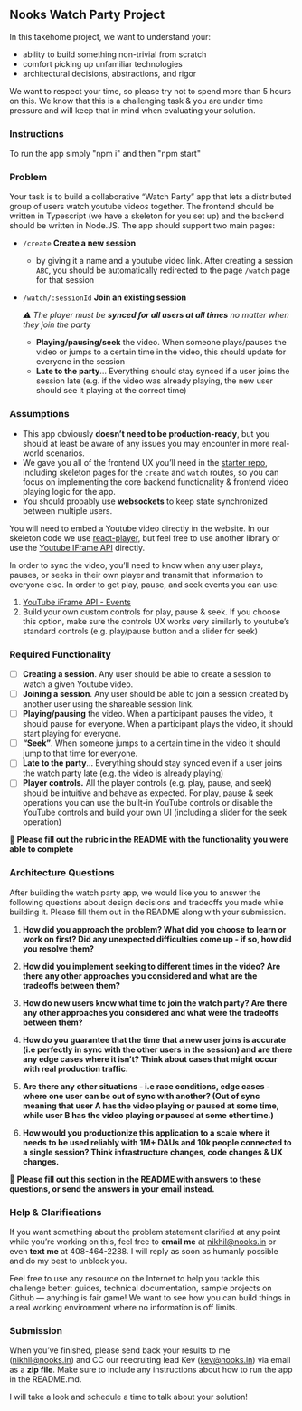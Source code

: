 ## Nooks Watch Party Project

In this takehome project, we want to understand your:
- ability to build something non-trivial from scratch
- comfort picking up unfamiliar technologies
- architectural decisions, abstractions, and rigor

We want to respect your time, so please try not to spend more than 5 hours on this. We know that this is a challenging task & you are under time pressure and will keep that in mind when evaluating your solution.

### Instructions

To run the app simply "npm i" and then "npm start"

### Problem
Your task is to build a collaborative “Watch Party” app that lets a distributed group of users watch youtube videos together. The frontend should be written in Typescript (we have a skeleton for you set up) and the backend should be written in Node.JS. The app should support two main pages:

- `/create` **Create a new session**
    - by giving it a name and a youtube video link. After creating a session `ABC`, you should be automatically redirected to the page `/watch` page for that session
- `/watch/:sessionId` **Join an existing session**
    
    *⚠️ The player must be **synced for all users at all times** no matter when they join the party*
    
    - **Playing/pausing/seek** the video. When someone plays/pauses the video or jumps to a certain time in the video, this should update for everyone in the session
    - **Late to the party**... Everything should stay synced if a user joins the session late (e.g. if the video was already playing, the new user should see it playing at the correct time)
        
### Assumptions

- This app obviously **doesn’t need to be production-ready**, but you should at least be aware of any issues you may encounter in more real-world scenarios.
- We gave you all of the frontend UX you’ll need in the [starter repo](https://github.com/NooksApp/nooks-fullstack-takehome), including skeleton pages for the `create` and `watch` routes, so you can focus on implementing the core backend functionality & frontend video playing logic for the app.
- You should probably use **websockets** to keep state synchronized between multiple users.

You will need to embed a Youtube video directly in the website. In our skeleton code we use [react-player](https://www.npmjs.com/package/react-player), but feel free to use another library or use the [Youtube IFrame API](https://developers.google.com/youtube/iframe_api_reference) directly.

In order to sync the video, you’ll need to know when any user plays, pauses, or seeks in their own player and transmit that information to everyone else. In order to get play, pause, and seek events you can use:
1. [YouTube iFrame API - Events](https://developers.google.com/youtube/iframe_api_reference#Events)
2. Build your own custom controls for play, pause & seek. If you choose  this option, make sure the controls UX works very similarly to youtube’s standard controls (e.g. play/pause button and a slider for seek)

### Required Functionality

- [ ] **Creating a session**. Any user should be able to create a session to watch a given Youtube video.
- [ ] **Joining a session**. Any user should be able to join a session created by another user using the shareable session link.
- [ ] **Playing/pausing** the video. When a participant pauses the video, it should pause for everyone. When a participant plays the video, it should start playing for everyone.
- [ ] **“Seek”**. When someone jumps to a certain time in the video it should jump to that time for everyone.
- [ ] **Late to the party**... Everything should stay synced even if a user joins the watch party late (e.g. the video is already playing)
- [ ] **Player controls.** All the player controls (e.g. play, pause, and seek) should be intuitive and behave as expected. For play, pause & seek operations you can use the built-in YouTube controls or disable the YouTube controls and build your own UI (including a slider for the seek operation)

🚨 **Please fill out the rubric in the README with the functionality you were able to complete**


### Architecture Questions

After building the watch party app, we would like you to answer the following questions about design decisions and tradeoffs you made while building it. Please fill them out in the README along with your submission.

1. **How did you approach the problem? What did you choose to learn or work on first? Did any unexpected difficulties come up - if so, how did you resolve them?**

2. **How did you implement seeking to different times in the video? Are there any other approaches you considered and what are the tradeoffs between them?**

3. **How do new users know what time to join the watch party? Are there any other approaches you considered and what were the tradeoffs between them?**

4. **How do you guarantee that the time that a new user joins is accurate (i.e perfectly in sync with the other users in the session) and are there any edge cases where it isn’t? Think about cases that might occur with real production traffic.**

5. **Are there any other situations - i.e race conditions, edge cases - where one user can be out of sync with another? (Out of sync meaning that user A has the video playing or paused at some time, while user B has the video playing or paused at some other time.)**

6. **How would you productionize this application to a scale where it needs to be used reliably with 1M+ DAUs and 10k people connected to a single session? Think infrastructure changes, code changes & UX changes.**

🚨 **Please fill out this section in the README with answers to these questions, or send the answers in your email instead.**

### Help & Clarifications

If you want something about the problem statement clarified at any point while you’re working on this, feel free to **email me** at nikhil@nooks.in or even **text me** at 408-464-2288. I will reply as soon as humanly possible and do my best to unblock you.

Feel free to use any resource on the Internet to help you tackle this challenge better: guides, technical documentation, sample projects on Github — anything is fair game! We want to see how you can build things in a real working environment where no information is off limits.

### Submission

When you’ve finished, please send back your results to me (nikhil@nooks.in) and CC our reecruiting lead Kev (kev@nooks.in) via email as a **zip file**. Make sure to include any instructions about how to run the app in the README.md. 

I will take a look and schedule a time to talk about your solution!

